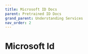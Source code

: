 ```yaml
---
title: Microsoft ID Docs
parent: Pretrained ID Docs
grand_parent: Understanding Services
nav_order: 2
---
```


# Microsoft Id

